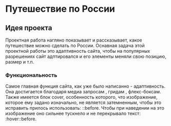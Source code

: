 # Путешествие по России
## Идея проекта
Проектная работа нагляно показывает и рассказывает, какое путешествие можно сделать по России. Оснавная задача этой проектной работы это адаптивность сайта, чтобы на популярных разрешениях сайт адптировался и его элементы меняли свою позицию, размер и т.п.
### Функциональность
Самое главная функция сайта, как уже было написанно - адаптивность. Она достигается благодаря медиа запросам , гридам , флекс-боксам. Также имеется блок cover, особенность которого, что изображение, которое ему задано изначально, не является затемненным, чтобы это исправить прилось использовать: ::before. Чтобы при наведении на это изображение оно сильнее тускнело и не перекрывало текст: :hover::before.
